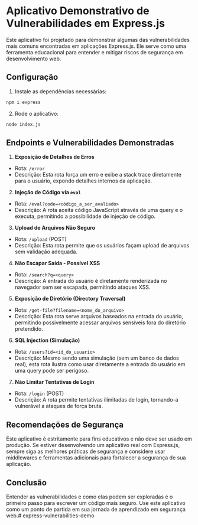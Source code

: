 # Aplicativo Demonstrativo de Vulnerabilidades em Express.js

Este aplicativo foi projetado para demonstrar algumas das vulnerabilidades mais comuns encontradas em aplicações Express.js. Ele serve como uma ferramenta educacional para entender e mitigar riscos de segurança em desenvolvimento web.

## Configuração

1. Instale as dependências necessárias:
```bash
npm i express
```

2. Rode o aplicativo:
```bash
node index.js
```

## Endpoints e Vulnerabilidades Demonstradas

1. **Exposição de Detalhes de Erros**
- Rota: `/error`
- Descrição: Esta rota força um erro e exibe a stack trace diretamente para o usuário, expondo detalhes internos da aplicação.

2. **Injeção de Código via `eval`**
- Rota: `/eval?code=<código_a_ser_avaliado>`
- Descrição: A rota aceita código JavaScript através de uma query e o executa, permitindo a possibilidade de injeção de código.

3. **Upload de Arquivos Não Seguro**
- Rota: `/upload` (POST)
- Descrição: Esta rota permite que os usuários façam upload de arquivos sem validação adequada.

4. **Não Escapar Saída - Possível XSS**
- Rota: `/search?q=<query>`
- Descrição: A entrada do usuário é diretamente renderizada no navegador sem ser escapada, permitindo ataques XSS.

5. **Exposição de Diretório (Directory Traversal)**
- Rota: `/get-file?filename=<nome_do_arquivo>`
- Descrição: Esta rota serve arquivos baseados na entrada do usuário, permitindo possivelmente acessar arquivos sensíveis fora do diretório pretendido.

6. **SQL Injection (Simulação)**
- Rota: `/users?id=<id_do_usuario>`
- Descrição: Mesmo sendo uma simulação (sem um banco de dados real), esta rota ilustra como usar diretamente a entrada do usuário em uma query pode ser perigoso.

7. **Não Limitar Tentativas de Login**
- Rota: `/login` (POST)
- Descrição: A rota permite tentativas ilimitadas de login, tornando-a vulnerável a ataques de força bruta.

## Recomendações de Segurança

Este aplicativo é estritamente para fins educativos e não deve ser usado em produção. Se estiver desenvolvendo um aplicativo real com Express.js, sempre siga as melhores práticas de segurança e considere usar middlewares e ferramentas adicionais para fortalecer a segurança de sua aplicação.

## Conclusão

Entender as vulnerabilidades e como elas podem ser exploradas é o primeiro passo para escrever um código mais seguro. Use este aplicativo como um ponto de partida em sua jornada de aprendizado em segurança web.# express-vulnerabilities-demo
